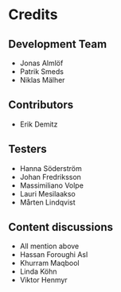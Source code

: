 # Credits

## Development Team
- Jonas Almlöf
- Patrik Smeds
- Niklas Mälher

## Contributors

- Erik Demitz

## Testers
- Hanna Söderström
- Johan Fredriksson
- Massimiliano Volpe
- Lauri Mesilaakso
- Mårten Lindqvist

## Content discussions
- All mention above
- Hassan Foroughi Asl
- Khurram Maqbool
- Linda Köhn
- Viktor Henmyr
